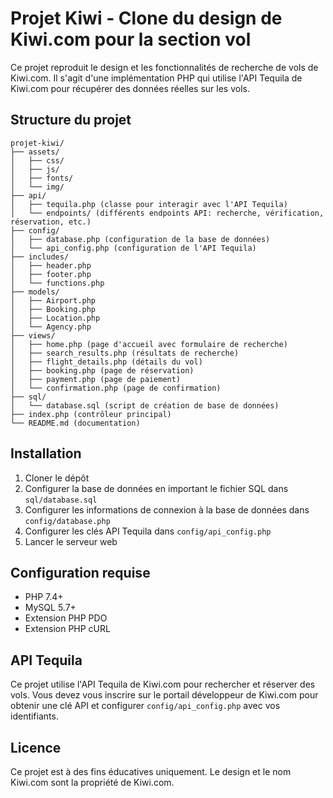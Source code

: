 # Projet Kiwi - Clone du design de Kiwi.com pour la section vol

Ce projet reproduit le design et les fonctionnalités de recherche de vols de Kiwi.com. Il s'agit d'une implémentation PHP qui utilise l'API Tequila de Kiwi.com pour récupérer des données réelles sur les vols.

## Structure du projet

```
projet-kiwi/
├── assets/
│   ├── css/
│   ├── js/
│   ├── fonts/
│   └── img/
├── api/
│   ├── tequila.php (classe pour interagir avec l'API Tequila)
│   └── endpoints/ (différents endpoints API: recherche, vérification, réservation, etc.)
├── config/
│   ├── database.php (configuration de la base de données)
│   └── api_config.php (configuration de l'API Tequila)
├── includes/
│   ├── header.php
│   ├── footer.php
│   └── functions.php
├── models/
│   ├── Airport.php
│   ├── Booking.php
│   ├── Location.php
│   └── Agency.php
├── views/
│   ├── home.php (page d'accueil avec formulaire de recherche)
│   ├── search_results.php (résultats de recherche)
│   ├── flight_details.php (détails du vol)
│   ├── booking.php (page de réservation)
│   ├── payment.php (page de paiement)
│   └── confirmation.php (page de confirmation)
├── sql/
│   └── database.sql (script de création de base de données)
├── index.php (contrôleur principal)
└── README.md (documentation)
```

## Installation

1. Cloner le dépôt
2. Configurer la base de données en important le fichier SQL dans `sql/database.sql`
3. Configurer les informations de connexion à la base de données dans `config/database.php`
4. Configurer les clés API Tequila dans `config/api_config.php`
5. Lancer le serveur web

## Configuration requise

- PHP 7.4+
- MySQL 5.7+
- Extension PHP PDO
- Extension PHP cURL

## API Tequila

Ce projet utilise l'API Tequila de Kiwi.com pour rechercher et réserver des vols. Vous devez vous inscrire sur le portail développeur de Kiwi.com pour obtenir une clé API et configurer `config/api_config.php` avec vos identifiants.

## Licence

Ce projet est à des fins éducatives uniquement. Le design et le nom Kiwi.com sont la propriété de Kiwi.com.
